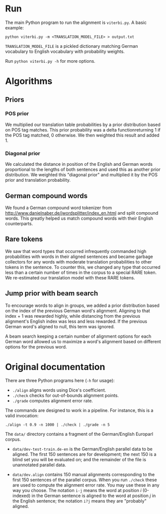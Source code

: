 # Run
The main Python program to run the alignment is `viterbi.py`. A basic example:

```
python viterbi.py -m <TRANSLATION_MODEL_FILE> > output.txt
```

`TRANSLATION_MODEL_FILE` is a pickled dictionary matching German vocabulary to English vocabulary with probability weights.

Run `python viterbi.py -h` for more options.

# Algorithms
## Priors
### POS prior
We multiplied our translation table probabilities by a prior distribution based on POS tag matches. This prior probability was a delta functionreturning 1 if the POS tag matched, 0 otherwise. We then weighted this result and added 1.

### Diagonal prior
We calculated the distance in position of the English and German words proportional to the lengths of both sentences and used this as another prior distribution. We weighted this "diagonal prior" and multiplied it by the POS prior and translation probability.

## German compound words
We found a German compound word tokenizer from http://www.danielnaber.de/jwordsplitter/index_en.html and split compound words. This greatly helped us match compound words with their English counterparts.

## Rare tokens
We saw that word types that occurred infrequently commanded high probabilities with words in their aligned sentences and became garbage collectors for any words with moderate translation probabilities to other tokens in the sentence. To counter this, we changed any type that occurred less than a certain number of times in the corpus to a special RARE token. We re-estimated our translation model with these RARE tokens. 

## Jump prior with beam search
To encourage words to align in groups, we added a prior distribution based on the index of the previous German word's alignment. Aligning to that index + 1 was rewarded highly, while distancing from the previous alignment's English index was less and less rewarded. If the previous German word's aligned to null, this term was ignored.

A beam search keeping a certain number of alignment options for each German word allowed us to maximize a word's alignment based on different options for the previous word.

# Original documentation
There are three Python programs here (`-h` for usage):

 - `./align` aligns words using Dice's coefficient.
 - `./check` checks for out-of-bounds alignment points.
 - `./grade` computes alignment error rate.

The commands are designed to work in a pipeline. For instance, this is a valid invocation:

    ./align -t 0.9 -n 1000 | ./check | ./grade -n 5


The `data/` directory contains a fragment of the German/English Europarl corpus.

 - `data/dev-test-train.de-en` is the German/English parallel data to be aligned. The first 150 sentences are for development; the next 150 is a blind set you will be evaluated on; and the remainder of the file is unannotated parallel data.

 - `data/dev.align` contains 150 manual alignments corresponding to the first 150 sentences of the parallel corpus. When you run `./check` these are used to compute the alignment error rate. You may use these in any way you choose. The notation `i-j` means the word at position *i* (0-indexed) in the German sentence is aligned to the word at position *j* in the English sentence; the notation `i?j` means they are "probably" aligned.
